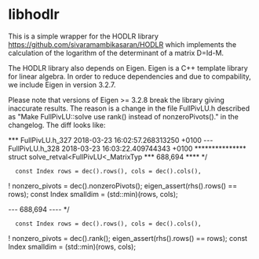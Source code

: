 # libhodlr

This is a simple wrapper for the HODLR library https://github.com/sivaramambikasaran/HODLR
which implements the calculation of the logarithm of the determinant of a matrix D=Id-M.

The HODLR library also depends on Eigen. Eigen is a C++ template library for
linear algebra. In order to reduce dependencies and due to compability, we
include Eigen in version 3.2.7.

Please note that versions of Eigen >= 3.2.8 break the library giving inaccurate
results. The reason is a change in the file FullPivLU.h described as "Make
FullPivLU::solve use rank() instead of nonzeroPivots()." in the changelog. The
diff looks like:


*** FullPivLU.h_327     2018-03-23 16:02:57.268313250 +0100
--- FullPivLU.h_328     2018-03-23 16:03:22.409744343 +0100
*************** struct solve_retval<FullPivLU<_MatrixTyp
*** 688,694 ****
       */
  
      const Index rows = dec().rows(), cols = dec().cols(),
!               nonzero_pivots = dec().nonzeroPivots();
      eigen_assert(rhs().rows() == rows);
      const Index smalldim = (std::min)(rows, cols);
  
--- 688,694 ----
       */
  
      const Index rows = dec().rows(), cols = dec().cols(),
!               nonzero_pivots = dec().rank();
      eigen_assert(rhs().rows() == rows);
      const Index smalldim = (std::min)(rows, cols);
